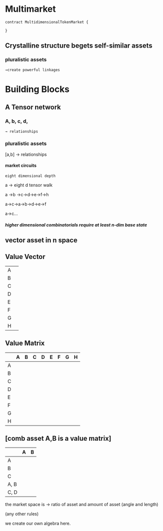 # Multimarket

```
contract MultidimensionalTokenMarket {
 
}
```

## Crystalline structure begets self-similar assets
### pluralistic assets
    →create powerful linkages

# Building Blocks
## A Tensor network

### A, b, c, d,
    → relationships

### pluralistic assets
[a,b]
    → relationships

#### market circuits
    eight dimensional depth

a → eight d tensor walk

a ->b ->c->d->e->f->h

a->c->a->b->d->e->f

a->c…

##### higher dimensional combinatorials require at least n-dim base state

## vector asset in n space
## Value Vector

|   	|   	|
|---	|---	|
| A 	|   	|
| B 	|   	|
| C 	|   	|
| D 	|   	|
| E 	|   	|
| F 	|   	|
| G 	|   	|
| H 	|   	|

## Value Matrix

|   	| A 	| B 	| C 	| D 	| E 	| F 	| G 	| H 	|
|---	|---	|---	|---	|---	|---	|---	|---	|---	|
| A 	|   	|   	|   	|   	|   	|   	|   	|   	|
| B 	|   	|   	|   	|   	|   	|   	|   	|   	|
| C 	|   	|   	|   	|   	|   	|   	|   	|   	|
| D 	|   	|   	|   	|   	|   	|   	|   	|   	|
| E 	|   	|   	|   	|   	|   	|   	|   	|   	|
| F 	|   	|   	|   	|   	|   	|   	|   	|   	|
| G 	|   	|   	|   	|   	|   	|   	|   	|   	|
| H 	|   	|   	|   	|   	|   	|   	|   	|   	|


## [comb asset A,B is a value matrix]
|   	| A 	| B 	|
|---	|---	|---	|
| A 	|   	|   	|
| B 	|   	|   	|
| C 	|   	|   	|
| A, B 	|   	|   	|
| C, D 	|   	|   	|

the market space is
	→ ratio of asset and amount of asset
    (angle and length) 

(any other rules) 

we create our own algebra here. 


